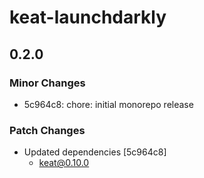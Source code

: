 # keat-launchdarkly

## 0.2.0

### Minor Changes

-   5c964c8: chore: initial monorepo release

### Patch Changes

-   Updated dependencies [5c964c8]
    -   keat@0.10.0
